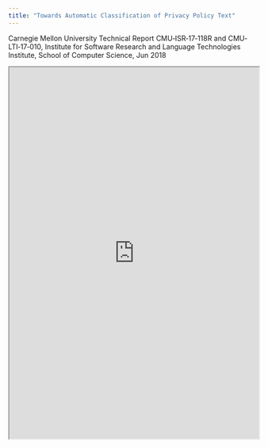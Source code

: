 ```yaml
---
title: "Towards Automatic Classification of Privacy Policy Text"
---
```


Carnegie Mellon University Technical Report CMU‐ISR‐17‐118R and CMU‐LTI‐17‐010, Institute for Software Research and Language Technologies Institute, School of Computer Science, Jun 2018

<iframe height="750" width="100%" src="https://ewelton.github.io/ktest/wiki.html#Towards%20Automatic%20Classification%20of%20Privacy%20Policy%20Text"></iframe>
